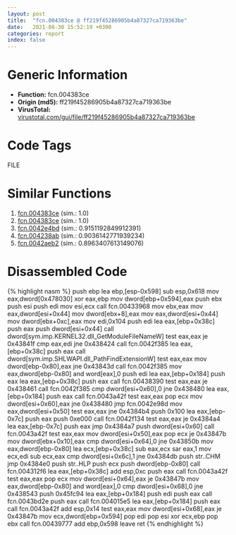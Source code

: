 ```yaml
---
layout: post
title:  "fcn.004383ce @ ff219f45286905b4a87327ca719363be"
date:   2021-08-30 15:52:19 +0300
categories: report
index: false
---
```


# Generic Information
- **Function:** fcn.004383ce
- **Origin (md5):** ff219f45286905b4a87327ca719363be
- **VirusTotal:** [virustotal.com/gui/file/ff219f45286905b4a87327ca719363be][virustotal_ref]

# Code Tags
<span class="tag" id="FILE">FILE</span>


# Similar Functions

1. [fcn.004383ce][similar_1_ref] (sim.: 1.0)
2. [fcn.004383ce][similar_2_ref] (sim.: 1.0)
3. [fcn.0042e4bd][similar_3_ref] (sim.: 0.9151192849912391)
4. [fcn.004238ab][similar_4_ref] (sim.: 0.9036142771939234)
5. [fcn.0042aeb2][similar_5_ref] (sim.: 0.8963407613149076)


# Disassembled Code

{% highlight nasm %}
push ebp
lea ebp,[esp-0x598]
sub esp,0x618
mov eax,dword[0x478030]
xor eax,ebp
mov dword[ebp+0x594],eax
push ebx
push esi
push edi
mov esi,ecx
call fcn.00433968
mov ebx,eax
mov eax,dword[esi+0x44]
mov dword[ebx+8],eax
mov eax,dword[esi+0x44]
mov dword[ebx+0xc],eax
mov edi,0x104
push edi
lea eax,[ebp+0x38c]
push eax
push dword[esi+0x44]
call dword[sym.imp.KERNEL32.dll_GetModuleFileNameW]
test eax,eax
je 0x43841f
cmp eax,edi
jne 0x438424
call fcn.0042f385
lea eax,[ebp+0x38c]
push eax
call dword[sym.imp.SHLWAPI.dll_PathFindExtensionW]
test eax,eax
mov dword[ebp-0x80],eax
jne 0x43843d
call fcn.0042f385
mov eax,dword[ebp-0x80]
and word[eax],0
push edi
lea eax,[ebp+0x184]
push eax
lea eax,[ebp+0x38c]
push eax
call fcn.00438390
test eax,eax
je 0x438461
call fcn.0042f385
cmp dword[esi+0x60],0
jne 0x438480
lea eax,[ebp+0x184]
push eax
call fcn.0043a42f
test eax,eax
pop ecx
mov dword[esi+0x60],eax
jne 0x438480
jmp fcn.0042e98d
mov eax,dword[esi+0x50]
test eax,eax
jne 0x4384b4
push 0x100
lea eax,[ebp-0x7c]
push eax
push 0xe000
call fcn.0042f134
test eax,eax
je 0x4384a4
lea eax,[ebp-0x7c]
push eax
jmp 0x4384a7
push dword[esi+0x60]
call fcn.0043a42f
test eax,eax
mov dword[esi+0x50],eax
pop ecx
je 0x43847b
mov dword[ebx+0x10],eax
cmp dword[esi+0x64],0
jne 0x43850b
mov eax,dword[ebp-0x80]
lea ecx,[ebp+0x38c]
sub eax,ecx
sar eax,1
mov ecx,edi
sub ecx,eax
cmp dword[esi+0x6c],1
jne 0x4384db
push str..CHM
jmp 0x4384e0
push str..HLP
push ecx
push dword[ebp-0x80]
call fcn.004312f6
lea eax,[ebp+0x38c]
add esp,0xc
push eax
call fcn.0043a42f
test eax,eax
pop ecx
mov dword[esi+0x64],eax
je 0x43847b
mov eax,dword[ebp-0x80]
and word[eax],0
cmp dword[esi+0x68],0
jne 0x438543
push 0x45fc94
lea eax,[ebp+0x184]
push edi
push eax
call fcn.0043bd2e
push eax
call fcn.004015e5
lea eax,[ebp+0x184]
push eax
call fcn.0043a42f
add esp,0x14
test eax,eax
mov dword[esi+0x68],eax
je 0x43847b
mov ecx,dword[ebp+0x594]
pop edi
pop esi
xor ecx,ebp
pop ebx
call fcn.00439777
add ebp,0x598
leave 
ret 
{% endhighlight %}


[similar_1_ref]: /report/fcn.004383ce@8e21fa3f0489a6a256cf202e57f712bc
[similar_2_ref]: /report/fcn.004383ce@44e1ffcf4e71f4505c09d520fd75f1e4
[similar_3_ref]: /report/fcn.0042e4bd@7b00dd8f2abf54a73bfb09681334ff78
[similar_4_ref]: /report/fcn.004238ab@59aef7c08025d70f84c85db2092fc99e
[similar_5_ref]: /report/fcn.0042aeb2@fac4f0be03ac37bd8be7ef737cdcee10
[virustotal_ref]: https://www.virustotal.com/gui/file/ff219f45286905b4a87327ca719363be